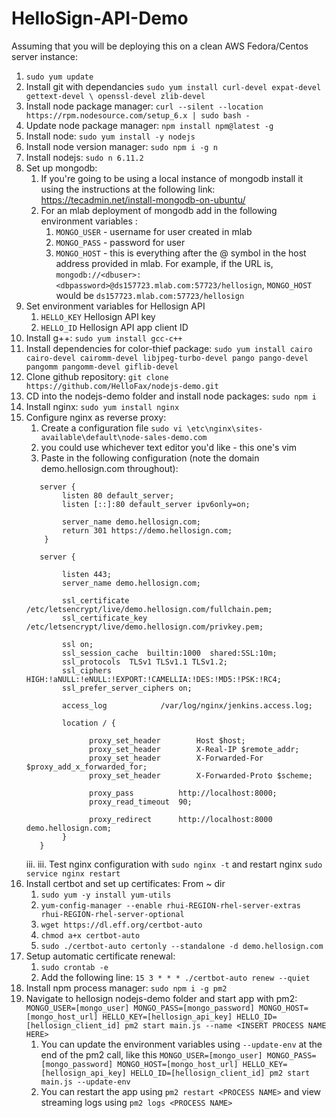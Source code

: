 # HelloSign-API-Demo

Assuming that you will be deploying this on a clean AWS Fedora/Centos server instance:

1. `sudo yum update`
1. Install git with dependancies `sudo yum install curl-devel expat-devel gettext-devel \
  openssl-devel zlib-devel`
1. Install node package manager: `curl --silent --location https://rpm.nodesource.com/setup_6.x | sudo bash -`
1. Update node package manager: `npm install npm@latest -g`
1. Install node: `sudo yum install -y nodejs`
1. Install node version manager: `sudo npm i -g n`
1. Install nodejs: `sudo n 6.11.2`
1. Set up mongodb:
    1. If you're going to be using a local instance of mongodb install it using the instructions at the following link: https://tecadmin.net/install-mongodb-on-ubuntu/
    1. For an mlab deployment of mongodb add in the following environment variables :
        1. `MONGO_USER` - username for user created in mlab
        1. `MONGO_PASS` - password for user
        1. `MONGO_HOST` - this is everything after the @ symbol in the host address provided in mlab. For example, if the URL is,  `mongodb://<dbuser>:<dbpassword>@ds157723.mlab.com:57723/hellosign`, `MONGO_HOST` would be `ds157723.mlab.com:57723/hellosign`
1. Set environment variables for Hellosign API
    1. `HELLO_KEY` Hellosign API key
    1. `HELLO_ID` Hellosign API app client ID
1. Install g++: `sudo yum install gcc-c++`
1. Install dependencies for color-thief package: `sudo yum install cairo cairo-devel cairomm-devel libjpeg-turbo-devel pango pango-devel pangomm pangomm-devel giflib-devel`
1. Clone github repository: `git clone https://github.com/HelloFax/nodejs-demo.git`
1. CD into the nodejs-demo folder and install node packages: `sudo npm i`
1. Install nginx: `sudo yum install nginx`
1. Configure nginx as reverse proxy:
    1. Create a configuration file `sudo vi \etc\nginx\sites-available\default\node-sales-demo.com`
      1. you could use whichever text editor you'd like - this one's vim
    1. Paste in the following configuration (note the domain demo.hellosign.com throughout):
    ```
       server {
            listen 80 default_server;
            listen [::]:80 default_server ipv6only=on;

            server_name demo.hellosign.com;
            return 301 https://demo.hellosign.com;
        }

       server {

            listen 443;
            server_name demo.hellosign.com;

            ssl_certificate           /etc/letsencrypt/live/demo.hellosign.com/fullchain.pem;
            ssl_certificate_key       /etc/letsencrypt/live/demo.hellosign.com/privkey.pem;

            ssl on;
            ssl_session_cache  builtin:1000  shared:SSL:10m;
            ssl_protocols  TLSv1 TLSv1.1 TLSv1.2;
            ssl_ciphers HIGH:!aNULL:!eNULL:!EXPORT:!CAMELLIA:!DES:!MD5:!PSK:!RC4;
            ssl_prefer_server_ciphers on;

            access_log            /var/log/nginx/jenkins.access.log;

            location / {

                  proxy_set_header        Host $host;
                  proxy_set_header        X-Real-IP $remote_addr;
                  proxy_set_header        X-Forwarded-For $proxy_add_x_forwarded_for;
                  proxy_set_header        X-Forwarded-Proto $scheme;

                  proxy_pass          http://localhost:8000;
                  proxy_read_timeout  90;

                  proxy_redirect      http://localhost:8000 demo.hellosign.com;
            }
       }
    ```
    iii.
    iii. Test nginx configuration with `sudo nginx -t` and restart nginx `sudo service nginx restart`
1. Install certbot and set up certificates:
    From ~ dir
    1. `sudo yum -y install yum-utils`
    1. `yum-config-manager --enable rhui-REGION-rhel-server-extras rhui-REGION-rhel-server-optional`
    1. `wget https://dl.eff.org/certbot-auto`
    1. `chmod a+x certbot-auto`
    1. `sudo ./certbot-auto certonly --standalone -d demo.hellosign.com`
1. Setup automatic certificate renewal:
    1. `sudo crontab -e`
    1. Add the following line: `15 3 * * * ./certbot-auto renew --quiet`
1. Install npm process manager: `sudo npm i -g pm2`
1. Navigate to hellosign nodejs-demo folder and start app with pm2: `MONGO_USER=[mongo_user] MONGO_PASS=[mongo_password] MONGO_HOST=[mongo_host_url] HELLO_KEY=[hellosign_api_key] HELLO_ID=[hellosign_client_id] pm2 start main.js --name <INSERT PROCESS NAME HERE>`
    1. You can update the environment variables using `--update-env` at the end of the pm2 call, like this `MONGO_USER=[mongo_user] MONGO_PASS=[mongo_password] MONGO_HOST=[mongo_host_url] HELLO_KEY=[hellosign_api_key] HELLO_ID=[hellosign_client_id] pm2 start main.js --update-env`
    1. You can restart the app using `pm2 restart <PROCESS NAME>` and view streaming logs using `pm2 logs <PROCESS NAME>`


